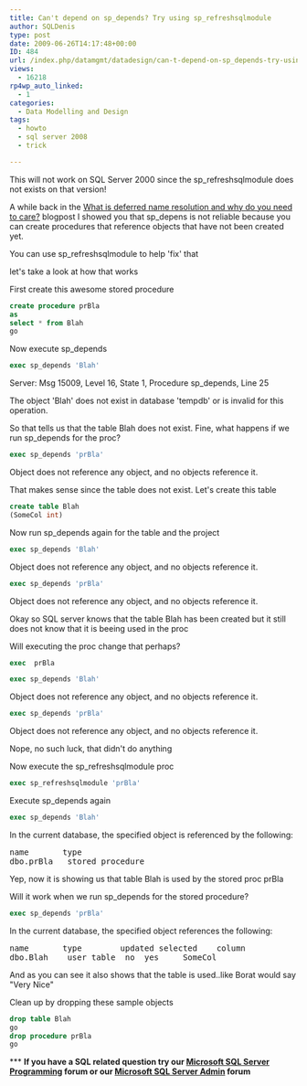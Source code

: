 ```yaml
---
title: Can't depend on sp_depends? Try using sp_refreshsqlmodule
author: SQLDenis
type: post
date: 2009-06-26T14:17:48+00:00
ID: 484
url: /index.php/datamgmt/datadesign/can-t-depend-on-sp_depends-try-using-sp_/
views:
  - 16218
rp4wp_auto_linked:
  - 1
categories:
  - Data Modelling and Design
tags:
  - howto
  - sql server 2008
  - trick

---
```

This will not work on SQL Server 2000 since the sp_refreshsqlmodule does not exists on that version!

A while back in the [What is deferred name resolution and why do you need to care?][1] blogpost I showed you that sp_depens is not reliable because you can create procedures that reference objects that have not been created yet.

You can use sp_refreshsqlmodule to help 'fix' that
  
let's take a look at how that works

First create this awesome stored procedure

```sql
create procedure prBla
as
select * from Blah 
go
```

Now execute sp_depends

```sql
exec sp_depends 'Blah'
```

Server: Msg 15009, Level 16, State 1, Procedure sp_depends, Line 25
  
The object 'Blah' does not exist in database 'tempdb' or is invalid for this operation.

So that tells us that the table Blah does not exist. Fine, what happens if we run sp_depends for the proc?

```sql
exec sp_depends 'prBla'
```

Object does not reference any object, and no objects reference it.

That makes sense since the table does not exist. Let's create this table

```sql
create table Blah
(SomeCol int)
```

Now run sp_depends again for the table and the project

```sql
exec sp_depends 'Blah'
```

Object does not reference any object, and no objects reference it.

```sql
exec sp_depends 'prBla'
```

Object does not reference any object, and no objects reference it.

Okay so SQL server knows that the table Blah has been created but it still does not know that it is beeing used in the proc

Will executing the proc change that perhaps?

```sql
exec  prBla
```

```sql
exec sp_depends 'Blah'
```

Object does not reference any object, and no objects reference it.

```sql
exec sp_depends 'prBla'
```

Object does not reference any object, and no objects reference it.

Nope, no such luck, that didn't do anything
  
Now execute the sp_refreshsqlmodule proc

```sql
exec sp_refreshsqlmodule 'prBla'
```

Execute sp_depends again

```sql
exec sp_depends 'Blah'
```

In the current database, the specified object is referenced by the following:

<pre>name		type
dbo.prBla	stored procedure</pre>

Yep, now it is showing us that table Blah is used by the stored proc prBla
  
Will it work when we run sp_depends for the stored procedure?

```sql
exec sp_depends 'prBla'
```

In the current database, the specified object references the following:

<pre>name		type		updated	selected	column
dbo.Blah	user table	no	yes		SomeCol</pre>

And as you can see it also shows that the table is used..like Borat would say "Very Nice"

Clean up by dropping these sample objects

```sql
drop table Blah
go
drop procedure prBla
go
```



\*** **If you have a SQL related question try our [Microsoft SQL Server Programming][2] forum or our [Microsoft SQL Server Admin][3] forum**<ins></ins>

 [1]: /index.php/DataMgmt/DataDesign/what-is-deferred-name-resolution-and-why
 [2]: http://forum.lessthandot.com/viewforum.php?f=17
 [3]: http://forum.lessthandot.com/viewforum.php?f=22